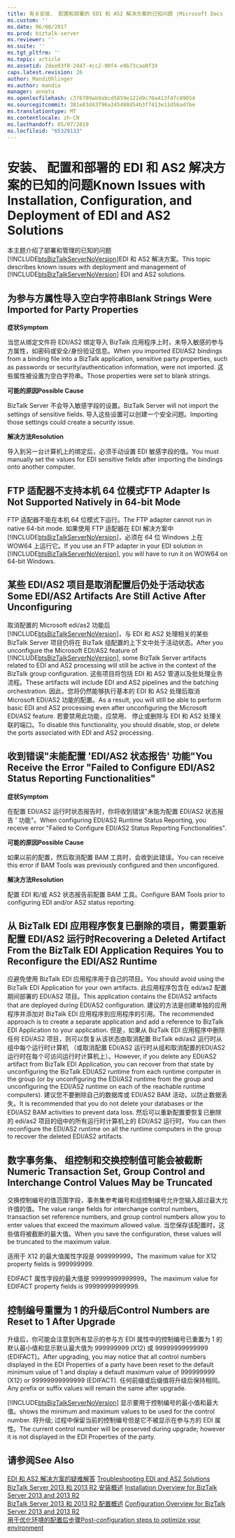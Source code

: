 ```yaml
---
title: 有关安装、 配置和部署的 EDI 和 AS2 解决方案的已知问题 |Microsoft Docs
ms.custom: ''
ms.date: 06/08/2017
ms.prod: biztalk-server
ms.reviewer: ''
ms.suite: ''
ms.tgt_pltfrm: ''
ms.topic: article
ms.assetid: 2dee03f0-2447-4cc2-90f4-e9b73caa0f39
caps.latest.revision: 26
author: MandiOhlinger
ms.author: mandia
manager: anneta
ms.openlocfilehash: c376709ab9abcd5859e122d9c70a413f4fc89054
ms.sourcegitcommit: 381e83d43796a345488d54b3f7413e11d56ad7be
ms.translationtype: MT
ms.contentlocale: zh-CN
ms.lasthandoff: 05/07/2019
ms.locfileid: "65329133"
---
```

# <a name="known-issues-with-installation-configuration-and-deployment-of-edi-and-as2-solutions"></a><span data-ttu-id="d47fb-102">安装、 配置和部署的 EDI 和 AS2 解决方案的已知的问题</span><span class="sxs-lookup"><span data-stu-id="d47fb-102">Known Issues with Installation, Configuration, and Deployment of EDI and AS2 Solutions</span></span>
<span data-ttu-id="d47fb-103">本主题介绍了部署和管理的已知的问题[!INCLUDE[btsBizTalkServerNoVersion](../includes/btsbiztalkservernoversion-md.md)]EDI 和 AS2 解决方案。</span><span class="sxs-lookup"><span data-stu-id="d47fb-103">This topic describes known issues with deployment and management of [!INCLUDE[btsBizTalkServerNoVersion](../includes/btsbiztalkservernoversion-md.md)] EDI and AS2 solutions.</span></span>  
  
## <a name="blank-strings-were-imported-for-party-properties"></a><span data-ttu-id="d47fb-104">为参与方属性导入空白字符串</span><span class="sxs-lookup"><span data-stu-id="d47fb-104">Blank Strings Were Imported for Party Properties</span></span>  
 <span data-ttu-id="d47fb-105">**症状**</span><span class="sxs-lookup"><span data-stu-id="d47fb-105">**Symptom**</span></span>  
  
 <span data-ttu-id="d47fb-106">当您从绑定文件将 EDI/AS2 绑定导入 BizTalk 应用程序上时，未导入敏感的参与方属性，如密码或安全/身份验证信息。</span><span class="sxs-lookup"><span data-stu-id="d47fb-106">When you imported EDI/AS2 bindings from a binding file into a BizTalk application, sensitive party properties, such as passwords or security/authentication information, were not imported.</span></span> <span data-ttu-id="d47fb-107">这些属性被设置为空白字符串。</span><span class="sxs-lookup"><span data-stu-id="d47fb-107">Those properties were set to blank strings.</span></span>  
  
 <span data-ttu-id="d47fb-108">**可能的原因**</span><span class="sxs-lookup"><span data-stu-id="d47fb-108">**Possible Cause**</span></span>  
  
 <span data-ttu-id="d47fb-109">BizTalk Server 不会导入敏感字段的设置。</span><span class="sxs-lookup"><span data-stu-id="d47fb-109">BizTalk Server will not import the settings of sensitive fields.</span></span> <span data-ttu-id="d47fb-110">导入这些设置可以创建一个安全问题。</span><span class="sxs-lookup"><span data-stu-id="d47fb-110">Importing those settings could create a security issue.</span></span>  
  
 <span data-ttu-id="d47fb-111">**解决方法**</span><span class="sxs-lookup"><span data-stu-id="d47fb-111">**Resolution**</span></span>  
  
 <span data-ttu-id="d47fb-112">导入到另一台计算机上的绑定后，必须手动设置 EDI 敏感字段的值。</span><span class="sxs-lookup"><span data-stu-id="d47fb-112">You must manually set the values for EDI sensitive fields after importing the bindings onto another computer.</span></span>  
  
## <a name="ftp-adapter-is-not-supported-natively-in-64-bit-mode"></a><span data-ttu-id="d47fb-113">FTP 适配器不支持本机 64 位模式</span><span class="sxs-lookup"><span data-stu-id="d47fb-113">FTP Adapter Is Not Supported Natively in 64-bit Mode</span></span>  
 <span data-ttu-id="d47fb-114">FTP 适配器不能在本机 64 位模式下运行。</span><span class="sxs-lookup"><span data-stu-id="d47fb-114">The FTP adapter cannot run in native 64-bit mode.</span></span> <span data-ttu-id="d47fb-115">如果使用 FTP 适配器在 EDI 解决方案中[!INCLUDE[btsBizTalkServerNoVersion](../includes/btsbiztalkservernoversion-md.md)]，必须在 64 位 Windows 上在 WOW64 上运行它。</span><span class="sxs-lookup"><span data-stu-id="d47fb-115">If you use an FTP adapter in your EDI solution in [!INCLUDE[btsBizTalkServerNoVersion](../includes/btsbiztalkservernoversion-md.md)], you will have to run it on WOW64 on 64-bit Windows.</span></span>  
  
## <a name="some-edias2-artifacts-are-still-active-after-unconfiguring"></a><span data-ttu-id="d47fb-116">某些 EDI/AS2 项目是取消配置后仍处于活动状态</span><span class="sxs-lookup"><span data-stu-id="d47fb-116">Some EDI/AS2 Artifacts Are Still Active After Unconfiguring</span></span>  
 <span data-ttu-id="d47fb-117">取消配置的 Microsoft edi/as2 功能后[!INCLUDE[btsBizTalkServerNoVersion](../includes/btsbiztalkservernoversion-md.md)]，与 EDI 和 AS2 处理相关的某些 BizTalk Server 项目仍将在 BizTalk 组配置的上下文中处于活动状态。</span><span class="sxs-lookup"><span data-stu-id="d47fb-117">After you unconfigure the Microsoft EDI/AS2 feature of [!INCLUDE[btsBizTalkServerNoVersion](../includes/btsbiztalkservernoversion-md.md)], some BizTalk Server artifacts related to EDI and AS2 processing will still be active in the context of the BizTalk group configuration.</span></span> <span data-ttu-id="d47fb-118">这些项目将包括 EDI 和 AS2 管道以及批处理业务流程。</span><span class="sxs-lookup"><span data-stu-id="d47fb-118">These artifacts will include EDI and AS2 pipelines and the batching orchestration.</span></span> <span data-ttu-id="d47fb-119">因此，您将仍然能够执行基本的 EDI 和 AS2 处理后取消 Microsoft EDI/AS2 功能的配置。</span><span class="sxs-lookup"><span data-stu-id="d47fb-119">As a result, you will still be able to perform basic EDI and AS2 processing even after unconfiguring the Microsoft EDI/AS2 feature.</span></span> <span data-ttu-id="d47fb-120">若要禁用此功能，应禁用、 停止或删除与 EDI 和 AS2 处理关联的端口。</span><span class="sxs-lookup"><span data-stu-id="d47fb-120">To disable this functionality, you should disable, stop, or delete the ports associated with EDI and AS2 processing.</span></span>  
  
## <a name="you-receive-the-error-failed-to-configure-edias2-status-reporting-functionalities"></a><span data-ttu-id="d47fb-121">收到错误"未能配置 'EDI/AS2 状态报告' 功能"</span><span class="sxs-lookup"><span data-stu-id="d47fb-121">You Receive the Error "Failed to Configure EDI/AS2 Status Reporting Functionalities"</span></span>  
 <span data-ttu-id="d47fb-122">**症状**</span><span class="sxs-lookup"><span data-stu-id="d47fb-122">**Symptom**</span></span>  
  
 <span data-ttu-id="d47fb-123">在配置 EDI/AS2 运行时状态报告时，你将收到错误"未能为配置 EDI/AS2 状态报告 ' 功能"。</span><span class="sxs-lookup"><span data-stu-id="d47fb-123">When configuring EDI/AS2 Runtime Status Reporting, you receive error "Failed to Configure EDI/AS2 Status Reporting Functionalities".</span></span>  
  
 <span data-ttu-id="d47fb-124">**可能的原因**</span><span class="sxs-lookup"><span data-stu-id="d47fb-124">**Possible Cause**</span></span>  
  
 <span data-ttu-id="d47fb-125">如果以前的配置，然后取消配置 BAM 工具时，会收到此错误。</span><span class="sxs-lookup"><span data-stu-id="d47fb-125">You can receive this error if BAM Tools was previously configured and then unconfigured.</span></span>  
  
 <span data-ttu-id="d47fb-126">**解决方法**</span><span class="sxs-lookup"><span data-stu-id="d47fb-126">**Resolution**</span></span>  
  
 <span data-ttu-id="d47fb-127">配置 EDI 和/或 AS2 状态报告前配置 BAM 工具。</span><span class="sxs-lookup"><span data-stu-id="d47fb-127">Configure BAM Tools prior to configuring EDI and/or AS2 status reporting.</span></span>  
  
## <a name="recovering-a-deleted-artifact-from-the-biztalk-edi-application-requires-you-to-reconfigure-the-edias2-runtime"></a><span data-ttu-id="d47fb-128">从 BizTalk EDI 应用程序恢复已删除的项目，需要重新配置 EDI/AS2 运行时</span><span class="sxs-lookup"><span data-stu-id="d47fb-128">Recovering a Deleted Artifact From the BizTalk EDI Application Requires You to Reconfigure the EDI/AS2 Runtime</span></span>  
 <span data-ttu-id="d47fb-129">应避免使用 BizTalk EDI 应用程序用于自己的项目。</span><span class="sxs-lookup"><span data-stu-id="d47fb-129">You should avoid using the BizTalk EDI Application for your own artifacts.</span></span> <span data-ttu-id="d47fb-130">此应用程序包含在 edi/as2 配置期间部署的 EDI/AS2 项目。</span><span class="sxs-lookup"><span data-stu-id="d47fb-130">This application contains the EDI/AS2 artifacts that are deployed during EDI/AS2 configuration.</span></span> <span data-ttu-id="d47fb-131">建议的方法是创建单独的应用程序并添加对 BizTalk EDI 应用程序到应用程序的引用。</span><span class="sxs-lookup"><span data-stu-id="d47fb-131">The recommended approach is to create a separate application and add a reference to BizTalk EDI Application to your application.</span></span> <span data-ttu-id="d47fb-132">但是，如果从 BizTalk EDI 应用程序中删除任何 EDI/AS2 项目，则可以恢复从该状态由取消配置 BizTalk edi/as2 运行时从组中每个运行时计算机 （或取消配置 EDI/AS2 运行时从组和取消配置的EDI/AS2 运行时在每个可访问运行时计算机上）。</span><span class="sxs-lookup"><span data-stu-id="d47fb-132">However, if you delete any EDI/AS2 artifact from BizTalk EDI Application, you can recover from that state by unconfiguring the BizTalk EDI/AS2 runtime from each runtime computer in the group (or by unconfiguring the EDI/AS2 runtime from the group and unconfiguring the EDI/AS2 runtime on each of the reachable runtime computers).</span></span> <span data-ttu-id="d47fb-133">建议您不要删除自己的数据库或 EDI/AS2 BAM 活动，以防止数据丢失。</span><span class="sxs-lookup"><span data-stu-id="d47fb-133">It is recommended that you do not delete your databases or the EDI/AS2 BAM activities to prevent data loss.</span></span> <span data-ttu-id="d47fb-134">然后可以重新配置要恢复已删除的 edi/as2 项目的组中的所有运行时计算机上的 EDI/AS2 运行时。</span><span class="sxs-lookup"><span data-stu-id="d47fb-134">You can then reconfigure the EDI/AS2 runtime on all the runtime computers in the group to recover the deleted EDI/AS2 artifacts.</span></span>  
  
## <a name="numeric-transaction-set-group-control-and-interchange-control-values-may-be-truncated"></a><span data-ttu-id="d47fb-135">数字事务集、 组控制和交换控制值可能会被截断</span><span class="sxs-lookup"><span data-stu-id="d47fb-135">Numeric Transaction Set, Group Control and Interchange Control Values May be Truncated</span></span>  
 <span data-ttu-id="d47fb-136">交换控制编号的值范围字段，事务集参考编号和组控制编号允许您输入超过最大允许值的值。</span><span class="sxs-lookup"><span data-stu-id="d47fb-136">The value range fields for interchange control numbers, transaction set reference numbers, and group control numbers allow you to enter values that exceed the maximum allowed value.</span></span> <span data-ttu-id="d47fb-137">当您保存该配置时，这些值将被截断的最大值。</span><span class="sxs-lookup"><span data-stu-id="d47fb-137">When you save the configuration, these values will be truncated to the maximum value.</span></span>  
  
 <span data-ttu-id="d47fb-138">适用于 X12 的最大值属性字段是 999999999。</span><span class="sxs-lookup"><span data-stu-id="d47fb-138">The maximum value for X12 property fields is 999999999.</span></span>  
  
 <span data-ttu-id="d47fb-139">EDIFACT 属性字段的最大值是 99999999999999。</span><span class="sxs-lookup"><span data-stu-id="d47fb-139">The maximum value for EDIFACT property fields is 99999999999999.</span></span>  
  
## <a name="control-numbers-are-reset-to-1-after-upgrade"></a><span data-ttu-id="d47fb-140">控制编号重置为 1 的升级后</span><span class="sxs-lookup"><span data-stu-id="d47fb-140">Control Numbers are Reset to 1 After Upgrade</span></span>  
 <span data-ttu-id="d47fb-141">升级后，你可能会注意到所有显示的参与方 EDI 属性中的控制编号已重置为 1 的默认最小值和显示默认最大值为 999999999 (X12) 或 99999999999999 (EDIFACT)。</span><span class="sxs-lookup"><span data-stu-id="d47fb-141">After upgrading, you may notice that all control numbers displayed in the EDI Properties of a party have been reset to the default minimum value of 1 and display a default maximum value of 999999999 (X12) or 99999999999999 (EDIFACT).</span></span> <span data-ttu-id="d47fb-142">任何前缀或后缀值将升级后保持相同。</span><span class="sxs-lookup"><span data-stu-id="d47fb-142">Any prefix or suffix values will remain the same after upgrade.</span></span>  
  
 [!INCLUDE[btsBizTalkServerNoVersion](../includes/btsbiztalkservernoversion-md.md)] <span data-ttu-id="d47fb-143">显示要用于控制编号的最小值和最大值。</span><span class="sxs-lookup"><span data-stu-id="d47fb-143">shows the minimum and maximum values to be used for the control number.</span></span> <span data-ttu-id="d47fb-144">将升级; 过程中保留当前的控制编号但是它不被显示在参与方的 EDI 属性。</span><span class="sxs-lookup"><span data-stu-id="d47fb-144">The current control number will be preserved during upgrade; however it is not displayed in the EDI Properties of the party.</span></span>  
  
## <a name="see-also"></a><span data-ttu-id="d47fb-145">请参阅</span><span class="sxs-lookup"><span data-stu-id="d47fb-145">See Also</span></span>  
 <span data-ttu-id="d47fb-146">[EDI 和 AS2 解决方案的疑难解答](../core/troubleshooting-edi-and-as2-solutions.md) </span><span class="sxs-lookup"><span data-stu-id="d47fb-146">[Troubleshooting EDI and AS2 Solutions](../core/troubleshooting-edi-and-as2-solutions.md) </span></span>  
 <span data-ttu-id="d47fb-147">[BizTalk Server 2013 和 2013 R2 安装概述](http://msdn.microsoft.com/library/8041926c-cfc9-4eaf-9c28-a2c6e8015bc5) </span><span class="sxs-lookup"><span data-stu-id="d47fb-147">[Installation Overview for BizTalk Server 2013 and 2013 R2](http://msdn.microsoft.com/library/8041926c-cfc9-4eaf-9c28-a2c6e8015bc5) </span></span>  
 <span data-ttu-id="d47fb-148">[BizTalk Server 2013 和 2013 R2 配置概述](http://msdn.microsoft.com/library/aa58c43f-8f0e-4a5c-89b9-db7b8a852a72) </span><span class="sxs-lookup"><span data-stu-id="d47fb-148">[Configuration Overview for BizTalk Server 2013 and 2013 R2](http://msdn.microsoft.com/library/aa58c43f-8f0e-4a5c-89b9-db7b8a852a72) </span></span>  
 [<span data-ttu-id="d47fb-149">用于优化环境的配置后步骤</span><span class="sxs-lookup"><span data-stu-id="d47fb-149">Post-configuration steps to optimize your environment</span></span>](../install-and-config-guides/post-configuration-steps-to-optimize-your-environment.md)